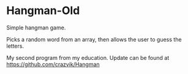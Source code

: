 # Hangman-Old
Simple hangman game.

Picks a random word from an array, then allows the user to guess the letters.

My second program from my education. Update can be found at https://github.com/crazvik/Hangman
